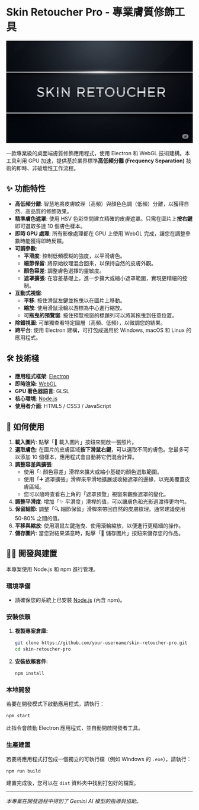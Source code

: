 # Skin Retoucher Pro - 專業膚質修飾工具

![專案橫幅](./Skin%20Retoucher.png)

一款專業級的桌面端膚質修飾應用程式，使用 Electron 和 WebGL 技術建構。本工具利用 GPU 加速，提供基於業界標準**高低頻分離 (Frequency Separation)** 技術的即時、非破壞性工作流程。

## ✨ 功能特性

- **高低頻分離**: 智慧地將皮膚紋理（高頻）與顏色色調（低頻）分離，以獲得自然、高品質的修飾效果。
- **精準膚色遮罩**: 使用 HSV 色彩空間建立精確的皮膚遮罩。只需在圖片上**按右鍵**即可選取多達 10 個膚色樣本。
- **即時 GPU 處理**: 所有影像處理都在 GPU 上使用 WebGL 完成，讓您在調整參數時能獲得即時反饋。
- **可調參數**:
    - **平滑度**: 控制低頻模糊的強度，以平滑膚色。
    - **細節保留**: 將原始紋理混合回來，以保持自然的皮膚外觀。
    - **顏色容差**: 調整膚色選擇的靈敏度。
    - **遮罩擴張**: 在容差基礎上，進一步擴大或縮小遮罩範圍，實現更精細的控制。
- **互動式視窗**:
    - **平移**: 按住滑鼠左鍵並拖曳以在圖片上移動。
    - **縮放**: 使用滑鼠滾輪以游標為中心進行縮放。
    - **可拖曳的預覽窗**: 按住預覽視窗的標題列可以將其拖曳到任意位置。
- **除錯視圖**: 可單獨查看特定圖層（高頻、低頻），以微調您的結果。
- **跨平台**: 使用 Electron 建構，可打包成適用於 Windows, macOS 和 Linux 的應用程式。

## 🛠️ 技術棧

- **應用程式框架**: [Electron](https://www.electronjs.org/)
- **即時渲染**: [WebGL](https://get.webgl.org/)
- **GPU 著色器語言**: GLSL
- **核心環境**: [Node.js](https://nodejs.org/)
- **使用者介面**: HTML5 / CSS3 / JavaScript

## 🚀 如何使用

1.  **載入圖片**: 點擊「📂 載入圖片」按鈕來開啟一張照片。
2.  **選取膚色**: 在圖片的皮膚區域**按下滑鼠右鍵**，可以選取不同的膚色。您最多可以添加 10 個樣本，應用程式會自動將它們混合計算。
3.  **調整容差與擴張**:
    - 使用「💧 顏色容差」滑桿來擴大或縮小基礎的顏色選取範圍。
    - 使用「➕ 遮罩擴張」滑桿來平滑地擴展或收縮遮罩的邊緣，以完美覆蓋皮膚區域。
    - 您可以隨時查看右上角的「遮罩預覽」視窗來觀察遮罩的變化。
4.  **調整平滑度**: 增加「✨ 平滑度」滑桿的值，可以讓膚色和光影過渡得更均勻。
5.  **保留細節**: 調整「🔍 細節保留」滑桿來帶回自然的皮膚紋理。通常建議使用 50-80% 之間的值。
6.  **平移與縮放**: 使用滑鼠左鍵拖曳、使用滾輪縮放，以便進行更精細的操作。
7.  **儲存圖片**: 當您對結果滿意時，點擊「💾 儲存圖片」按鈕來儲存您的作品。

## 👨‍💻 開發與建置

本專案使用 Node.js 和 npm 進行管理。

### 環境準備

- 請確保您的系統上已安裝 [Node.js](https://nodejs.org/) (內含 npm)。

### 安裝依賴

1.  **複製專案倉庫:**
    ```sh
    git clone https://github.com/your-username/skin-retoucher-pro.git
    cd skin-retoucher-pro
    ```

2.  **安裝依賴套件:**
    ```sh
    npm install
    ```

### 本地開發

若要在開發模式下啟動應用程式，請執行：

```sh
npm start
```
此指令會啟動 Electron 應用程式，並自動開啟開發者工具。

### 生產建置

若要將應用程式打包成一個獨立的可執行檔（例如 Windows 的 `.exe`），請執行：

```sh
npm run build
```
建置完成後，您可以在 `dist` 資料夾中找到打包好的檔案。

---

*本專案在開發過程中得到了 Gemini AI 模型的指導與協助。*